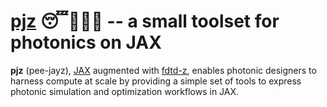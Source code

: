 # [pjz](https://github.com/spinsphotonics/fdtdz) 😴👕👖💤 -- a small toolset for photonics on JAX

**pjz** (pee-jayz), [JAX](https://github.com/google/jax) augmented with [fdtd-z](https://github.com/spinsphotonics/fdtdz),
enables photonic designers to harness compute at scale
by providing a simple set of tools to express photonic simulation and optimization workflows in JAX.


